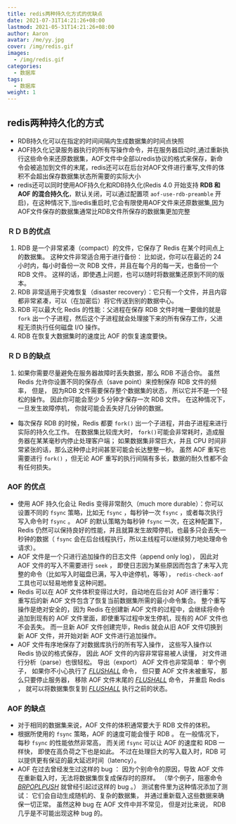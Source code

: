 ```yaml
---
title: redis两种持久化方式的优缺点
date: 2021-07-31T14:21:26+08:00
lastmod: 2021-05-31T14:21:26+08:00
author: Aaron
avatar: /me/yy.jpg
cover: /img/redis.gif
images:
  - /img/redis.gif
categories:
  - 数据库
tags:
  - 数据库
weight: 1
---
```


## redis两种持久化的方式

- RDB持久化可以在指定的时间间隔内生成数据集的时间点快照
- AOF持久化记录服务器执行的所有写操作命令，并在服务器启动时,通过重新执行这些命令来还原数据集，AOF文件中全部以redis协议的格式来保存，新命令会被追加到文件的末尾，redis还可以在后台对AOF文件进行重写,文件的体积不会超出保存数据集状态所需要的实际大小
- redis还可以同时使用AOF持久化和RDB持久化(Redis 4.0 开始支持 **RDB 和 AOF 的混合持久化**，默认关闭，可以通过配置项 `aof-use-rdb-preamble` 开启)，在这种情况下,当redis重启时,它会有限使用AOF文件来还原数据集,因为AOF文件保存的数据集通常比RDB文件所保存的数据集更加完整

### ＲＤＢ的优点

1. RDB 是一个非常紧凑（compact）的文件，它保存了 Redis 在某个时间点上的数据集。 这种文件非常适合用于进行备份： 比如说，你可以在最近的 24 小时内，每小时备份一次 RDB 文件，并且在每个月的每一天，也备份一个 RDB 文件。 这样的话，即使遇上问题，也可以随时将数据集还原到不同的版本。
2. RDB 非常适用于灾难恢复（disaster recovery）：它只有一个文件，并且内容都非常紧凑，可以（在加密后）将它传送到别的数据中心。
3. RDB 可以最大化 Redis 的性能：父进程在保存 RDB 文件时唯一要做的就是 `fork` 出一个子进程，然后这个子进程就会处理接下来的所有保存工作，父进程无须执行任何磁盘 I/O 操作。
4. RDB 在恢复大数据集时的速度比 AOF 的恢复速度要快。

### ＲＤＢ的缺点

1. 如果你需要尽量避免在服务器故障时丢失数据，那么 RDB 不适合你。 虽然 Redis 允许你设置不同的保存点（save point）来控制保存 RDB 文件的频率， 但是， 因为RDB 文件需要保存整个数据集的状态， 所以它并不是一个轻松的操作。 因此你可能会至少 5 分钟才保存一次 RDB 文件。 在这种情况下， 一旦发生故障停机， 你就可能会丢失好几分钟的数据。

- 每次保存 RDB 的时候，Redis 都要 `fork()` 出一个子进程，并由子进程来进行实际的持久化工作。 在数据集比较庞大时， `fork()`可能会非常耗时，造成服务器在某某毫秒内停止处理客户端； 如果数据集非常巨大，并且 CPU 时间非常紧张的话，那么这种停止时间甚至可能会长达整整一秒。 虽然 AOF 重写也需要进行 `fork()` ，但无论 AOF 重写的执行间隔有多长，数据的耐久性都不会有任何损失。

### AOF 的优点

- 使用 AOF 持久化会让 Redis 变得非常耐久（much more durable）：你可以设置不同的 `fsync` 策略，比如无 `fsync` ，每秒钟一次 `fsync` ，或者每次执行写入命令时 `fsync` 。 AOF 的默认策略为每秒钟 `fsync` 一次，在这种配置下，Redis 仍然可以保持良好的性能，并且就算发生故障停机，也最多只会丢失一秒钟的数据（ `fsync` 会在后台线程执行，所以主线程可以继续努力地处理命令请求）。
- AOF 文件是一个只进行追加操作的日志文件（append only log）， 因此对 AOF 文件的写入不需要进行 `seek` ， 即使日志因为某些原因而包含了未写入完整的命令（比如写入时磁盘已满，写入中途停机，等等）， `redis-check-aof` 工具也可以轻易地修复这种问题。
- Redis 可以在 AOF 文件体积变得过大时，自动地在后台对 AOF 进行重写： 重写后的新 AOF 文件包含了恢复当前数据集所需的最小命令集合。 整个重写操作是绝对安全的，因为 Redis 在创建新 AOF 文件的过程中，会继续将命令追加到现有的 AOF 文件里面，即使重写过程中发生停机，现有的 AOF 文件也不会丢失。 而一旦新 AOF 文件创建完毕，Redis 就会从旧 AOF 文件切换到新 AOF 文件，并开始对新 AOF 文件进行追加操作。
- AOF 文件有序地保存了对数据库执行的所有写入操作， 这些写入操作以 Redis 协议的格式保存， 因此 AOF 文件的内容非常容易被人读懂， 对文件进行分析（parse）也很轻松。 导出（export） AOF 文件也非常简单： 举个例子， 如果你不小心执行了 *[FLUSHALL](http://doc.redisfans.com/server/flushall.html#flushall)* 命令， 但只要 AOF 文件未被重写， 那么只要停止服务器， 移除 AOF 文件末尾的 *[FLUSHALL](http://doc.redisfans.com/server/flushall.html#flushall)* 命令， 并重启 Redis ， 就可以将数据集恢复到 *[FLUSHALL](http://doc.redisfans.com/server/flushall.html#flushall)* 执行之前的状态。

### AOF 的缺点

- 对于相同的数据集来说，AOF 文件的体积通常要大于 RDB 文件的体积。
- 根据所使用的 `fsync` 策略，AOF 的速度可能会慢于 RDB 。 在一般情况下， 每秒 `fsync` 的性能依然非常高， 而关闭 `fsync` 可以让 AOF 的速度和 RDB 一样快， 即使在高负荷之下也是如此。 不过在处理巨大的写入载入时，RDB 可以提供更有保证的最大延迟时间（latency）。
- AOF 在过去曾经发生过这样的 bug ： 因为个别命令的原因，导致 AOF 文件在重新载入时，无法将数据集恢复成保存时的原样。 （举个例子，阻塞命令 *[BRPOPLPUSH](http://doc.redisfans.com/list/brpoplpush.html#brpoplpush)* 就曾经引起过这样的 bug 。） 测试套件里为这种情况添加了测试： 它们会自动生成随机的、复杂的数据集， 并通过重新载入这些数据来确保一切正常。 虽然这种 bug 在 AOF 文件中并不常见， 但是对比来说， RDB 几乎是不可能出现这种 bug 的。